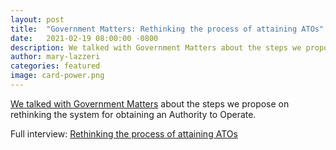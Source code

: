 ```yaml
---
layout: post
title:  "Government Matters: Rethinking the process of attaining ATOs"
date:   2021-02-19 08:00:00 -0800
description: We talked with Government Matters about the steps we propose on rethinking the system for obtaining an Authority to Operate.
author: mary-lazzeri
categories: featured
image: card-power.png
---
```


[We talked with Government Matters](https://govmatters.tv/rethinking-the-process-of-attaining-atos/) about the steps we propose on rethinking the system for obtaining an Authority to Operate.

Full interview: [Rethinking the process of attaining ATOs](https://govmatters.tv/rethinking-the-process-of-attaining-atos/)